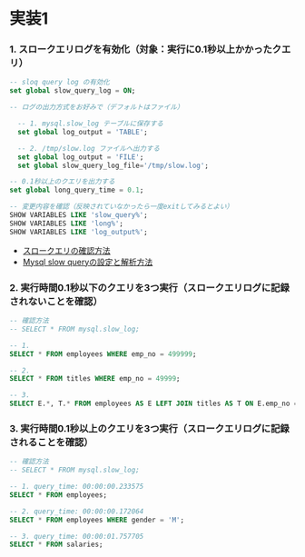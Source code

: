 # 実装1

### 1. スロークエリログを有効化（対象：実行に0.1秒以上かかったクエリ）

```sql
-- sloq query log の有効化
set global slow_query_log = ON;

-- ログの出力方式をお好みで（デフォルトはファイル）

  -- 1. mysql.slow_log テーブルに保存する
  set global log_output = 'TABLE';

  -- 2. /tmp/slow.log ファイルへ出力する
  set global log_output = 'FILE';
  set global slow_query_log_file='/tmp/slow.log';

-- 0.1秒以上のクエリを出力する
set global long_query_time = 0.1;

-- 変更内容を確認（反映されていなかったら一度exitしてみるとよい）
SHOW VARIABLES LIKE 'slow_query%';
SHOW VARIABLES LIKE 'long%';
SHOW VARIABLES LIKE 'log_output%';
```

- [スロークエリの確認方法](https://ptune.jp/tech/how-to-check-mysql-slow-query/)
- [Mysql slow queryの設定と解析方法](https://masayuki14.hatenablog.com/entry/20120704/1341360260)

### 2. 実行時間0.1秒以下のクエリを3つ実行（スロークエリログに記録されないことを確認）

```sql
-- 確認方法
-- SELECT * FROM mysql.slow_log;

-- 1.
SELECT * FROM employees WHERE emp_no = 499999;

-- 2.
SELECT * FROM titles WHERE emp_no = 49999;

-- 3.
SELECT E.*, T.* FROM employees AS E LEFT JOIN titles AS T ON E.emp_no = T.emp_no WHERE E.emp_no = 499999;
```

### 3. 実行時間0.1秒以上のクエリを3つ実行（スロークエリログに記録されることを確認）


```sql
-- 確認方法
-- SELECT * FROM mysql.slow_log;

-- 1. query_time: 00:00:00.233575
SELECT * FROM employees;

-- 2. query_time: 00:00:00.172064
SELECT * FROM employees WHERE gender = 'M';

-- 3. query_time: 00:00:01.757705
SELECT * FROM salaries;
```